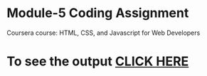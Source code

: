 # Module-5 Coding Assignment

Coursera course: HTML, CSS, and Javascript for Web Developers

# To see the output [CLICK HERE](https://aagam2407.github.io/module5-solution/)